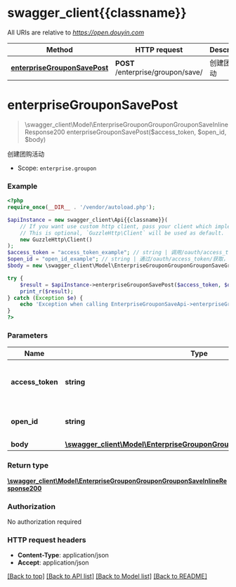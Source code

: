 # swagger_client{{classname}}

All URIs are relative to *https://open.douyin.com*

Method | HTTP request | Description
------------- | ------------- | -------------
[**enterpriseGrouponSavePost**](EnterpriseGrouponSaveApi.md#enterpriseGrouponSavePost) | **POST** /enterprise/groupon/save/ | 创建团购活动

# **enterpriseGrouponSavePost**
> \swagger_client\Model\EnterpriseGrouponGrouponGrouponSaveInlineResponse200 enterpriseGrouponSavePost($access_token, $open_id, $body)

创建团购活动

* Scope: `enterprise.groupon`

### Example
```php
<?php
require_once(__DIR__ . '/vendor/autoload.php');

$apiInstance = new swagger_client\Api{{classname}}(
    // If you want use custom http client, pass your client which implements `GuzzleHttp\ClientInterface`.
    // This is optional, `GuzzleHttp\Client` will be used as default.
    new GuzzleHttp\Client()
);
$access_token = "access_token_example"; // string | 调用/oauth/access_token/生成的token，此token需要用户授权。
$open_id = "open_id_example"; // string | 通过/oauth/access_token/获取，用户唯一标志
$body = new \swagger_client\Model\EnterpriseGrouponGrouponGrouponSaveGrouponItem(); // \swagger_client\Model\EnterpriseGrouponGrouponGrouponSaveGrouponItem | 

try {
    $result = $apiInstance->enterpriseGrouponSavePost($access_token, $open_id, $body);
    print_r($result);
} catch (Exception $e) {
    echo 'Exception when calling EnterpriseGrouponSaveApi->enterpriseGrouponSavePost: ', $e->getMessage(), PHP_EOL;
}
?>
```

### Parameters

Name | Type | Description  | Notes
------------- | ------------- | ------------- | -------------
 **access_token** | **string**| 调用/oauth/access_token/生成的token，此token需要用户授权。 |
 **open_id** | **string**| 通过/oauth/access_token/获取，用户唯一标志 |
 **body** | [**\swagger_client\Model\EnterpriseGrouponGrouponGrouponSaveGrouponItem**](../Model/EnterpriseGrouponGrouponGrouponSaveGrouponItem.md)|  | [optional]

### Return type

[**\swagger_client\Model\EnterpriseGrouponGrouponGrouponSaveInlineResponse200**](../Model/EnterpriseGrouponGrouponGrouponSaveInlineResponse200.md)

### Authorization

No authorization required

### HTTP request headers

 - **Content-Type**: application/json
 - **Accept**: application/json

[[Back to top]](#) [[Back to API list]](../../README.md#documentation-for-api-endpoints) [[Back to Model list]](../../README.md#documentation-for-models) [[Back to README]](../../README.md)

